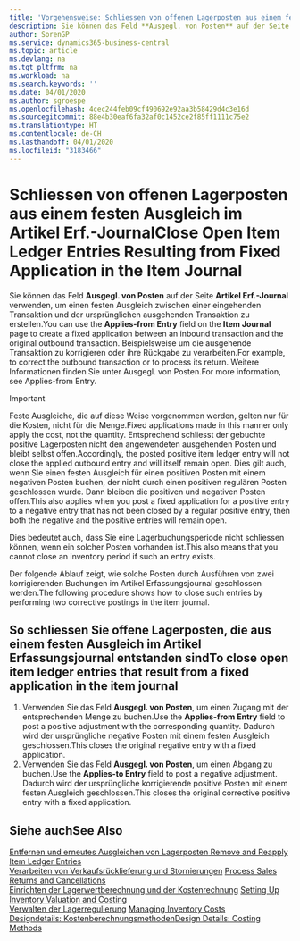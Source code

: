 ```yaml
---
title: 'Vorgehensweise: Schliessen von offenen Lagerposten aus einem festen Ausgleich im Artikel Erf.-Journal | Microsoft Docs'
description: Sie können das Feld **Ausgegl. von Posten** auf der Seite **Artikel Erf.-Journal** verwenden, um einen festen Ausgleich zwischen einer eingehenden Transaktion und der ursprünglichen ausgehenden Transaktion zu erstellen. Beispielsweise um die ausgehende Transaktion zu korrigieren oder ihre Rückgabe zu verarbeiten.
author: SorenGP
ms.service: dynamics365-business-central
ms.topic: article
ms.devlang: na
ms.tgt_pltfrm: na
ms.workload: na
ms.search.keywords: ''
ms.date: 04/01/2020
ms.author: sgroespe
ms.openlocfilehash: 4cec244feb09cf490692e92aa3b58429d4c3e16d
ms.sourcegitcommit: 88e4b30eaf6fa32af0c1452ce2f85ff1111c75e2
ms.translationtype: HT
ms.contentlocale: de-CH
ms.lasthandoff: 04/01/2020
ms.locfileid: "3183466"
---
```

# <a name="close-open-item-ledger-entries-resulting-from-fixed-application-in-the-item-journal"></a><span data-ttu-id="54254-104">Schliessen von offenen Lagerposten aus einem festen Ausgleich im Artikel Erf.-Journal</span><span class="sxs-lookup"><span data-stu-id="54254-104">Close Open Item Ledger Entries Resulting from Fixed Application in the Item Journal</span></span>
<span data-ttu-id="54254-105">Sie können das Feld **Ausgegl. von Posten** auf der Seite **Artikel Erf.-Journal** verwenden, um einen festen Ausgleich zwischen einer eingehenden Transaktion und der ursprünglichen ausgehenden Transaktion zu erstellen.</span><span class="sxs-lookup"><span data-stu-id="54254-105">You can use the **Applies-from Entry** field on the **Item Journal** page to create a fixed application between an inbound transaction and the original outbound transaction.</span></span> <span data-ttu-id="54254-106">Beispielsweise um die ausgehende Transaktion zu korrigieren oder ihre Rückgabe zu verarbeiten.</span><span class="sxs-lookup"><span data-stu-id="54254-106">For example, to correct the outbound transaction or to process its return.</span></span> <span data-ttu-id="54254-107">Weitere Informationen finden Sie unter Ausgegl. von Posten.</span><span class="sxs-lookup"><span data-stu-id="54254-107">For more information, see Applies-from Entry.</span></span>  

> [!IMPORTANT]  
>  <span data-ttu-id="54254-108">Feste Ausgleiche, die auf diese Weise vorgenommen werden, gelten nur für die Kosten, nicht für die Menge.</span><span class="sxs-lookup"><span data-stu-id="54254-108">Fixed applications made in this manner only apply the cost, not the quantity.</span></span> <span data-ttu-id="54254-109">Entsprechend schliesst der gebuchte positive Lagerposten nicht den angewendeten ausgehenden Posten und bleibt selbst offen.</span><span class="sxs-lookup"><span data-stu-id="54254-109">Accordingly, the posted positive item ledger entry will not close the applied outbound entry and will itself remain open.</span></span> <span data-ttu-id="54254-110">Dies gilt auch, wenn Sie einen festen Ausgleich für einen positiven Posten mit einem negativen Posten buchen, der nicht durch einen positiven regulären Posten geschlossen wurde. Dann bleiben die positiven und negativen Posten offen.</span><span class="sxs-lookup"><span data-stu-id="54254-110">This also applies when you post a fixed application for a positive entry to a negative entry that has not been closed by a regular positive entry, then both the negative and the positive entries will remain open.</span></span>  
>   
>  <span data-ttu-id="54254-111">Dies bedeutet auch, dass Sie eine Lagerbuchungsperiode nicht schliessen können, wenn ein solcher Posten vorhanden ist.</span><span class="sxs-lookup"><span data-stu-id="54254-111">This also means that you cannot close an inventory period if such an entry exists.</span></span>  

<span data-ttu-id="54254-112">Der folgende Ablauf zeigt, wie solche Posten durch Ausführen von zwei korrigierenden Buchungen im Artikel Erfassungsjournal geschlossen werden.</span><span class="sxs-lookup"><span data-stu-id="54254-112">The following procedure shows how to close such entries by performing two corrective postings in the item journal.</span></span>  

## <a name="to-close-open-item-ledger-entries-that-result-from-a-fixed-application-in-the-item-journal"></a><span data-ttu-id="54254-113">So schliessen Sie offene Lagerposten, die aus einem festen Ausgleich im Artikel Erfassungsjournal entstanden sind</span><span class="sxs-lookup"><span data-stu-id="54254-113">To close open item ledger entries that result from a fixed application in the item journal</span></span>  

1.  <span data-ttu-id="54254-114">Verwenden Sie das Feld **Ausgegl. von Posten**, um einen Zugang mit der entsprechenden Menge zu buchen.</span><span class="sxs-lookup"><span data-stu-id="54254-114">Use the **Applies-from Entry** field to post a positive adjustment with the corresponding quantity.</span></span> <span data-ttu-id="54254-115">Dadurch wird der ursprüngliche negative Posten mit einem festen Ausgleich geschlossen.</span><span class="sxs-lookup"><span data-stu-id="54254-115">This closes the original negative entry with a fixed application.</span></span>  
2.  <span data-ttu-id="54254-116">Verwenden Sie das Feld **Ausgegl. von Posten**, um einen Abgang zu buchen.</span><span class="sxs-lookup"><span data-stu-id="54254-116">Use the **Applies-to Entry** field to post a negative adjustment.</span></span> <span data-ttu-id="54254-117">Dadurch wird der ursprüngliche korrigierende positive Posten mit einem festen Ausgleich geschlossen.</span><span class="sxs-lookup"><span data-stu-id="54254-117">This closes the original corrective positive entry with a fixed application.</span></span>  

## <a name="see-also"></a><span data-ttu-id="54254-118">Siehe auch</span><span class="sxs-lookup"><span data-stu-id="54254-118">See Also</span></span>  
[<span data-ttu-id="54254-119">Entfernen und erneutes Ausgleichen von Lagerposten</span><span class="sxs-lookup"><span data-stu-id="54254-119"> Remove and Reapply Item Ledger Entries</span></span>](finance-how-to-remove-and-reapply-item-entries.md)  
 <span data-ttu-id="54254-120">[Verarbeiten von Verkaufsrücklieferung und Stornierungen](sales-how-process-sales-returns-cancellations.md) </span><span class="sxs-lookup"><span data-stu-id="54254-120">[Process Sales Returns and Cancellations](sales-how-process-sales-returns-cancellations.md) </span></span>  
 <span data-ttu-id="54254-121">[Einrichten der Lagerwertberechnung und der Kostenrechnung](finance-set-up-inventory-valuation-and-costing.md) </span><span class="sxs-lookup"><span data-stu-id="54254-121">[Setting Up Inventory Valuation and Costing](finance-set-up-inventory-valuation-and-costing.md) </span></span>  
 <span data-ttu-id="54254-122">[Verwalten der Lagerregulierung](finance-manage-inventory-costs.md) </span><span class="sxs-lookup"><span data-stu-id="54254-122">[Managing Inventory Costs](finance-manage-inventory-costs.md) </span></span>  
 [<span data-ttu-id="54254-123">Designdetails: Kostenberechnungsmethoden</span><span class="sxs-lookup"><span data-stu-id="54254-123">Design Details: Costing Methods</span></span>](design-details-costing-methods.md)
